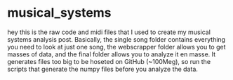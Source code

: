 # musical_systems
hey this is the raw code and midi files that I used to create my musical systems analysis post. 
Basically, the single song folder contains everything you need to look at just one song, the webscrapper folder allows you to get masses of data, and the final folder allows you to analyze it en masse. It generates files too big to be hoseted on GitHub (~100Meg), so run the scripts that generate the numpy files before you analyze the data.
